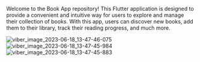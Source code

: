 Welcome to the Book App repository! This Flutter application is designed to provide a convenient and intuitive way for users to explore and manage their collection of books. With this app, users can discover new books, add them to their library, track their reading progress, and much more.

![viber_image_2023-06-18_13-47-46-075](https://github.com/Ranjeet19/MyBookApp/assets/53162983/4a0cd504-5b7b-45e0-a6ab-527061a4c43c)
![viber_image_2023-06-18_13-47-45-984](https://github.com/Ranjeet19/MyBookApp/assets/53162983/38bf4961-ba8d-43b1-a673-2d34b23a2928)
![viber_image_2023-06-18_13-47-45-883](https://github.com/Ranjeet19/MyBookApp/assets/53162983/d600c8c1-5e52-4683-a352-362a33dc4893)
